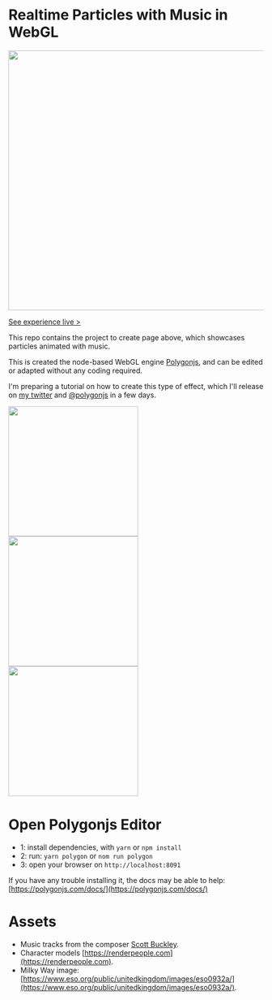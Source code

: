 
# Realtime Particles with Music in WebGL

<a href="https://polygonjs.com/particles-music" target="_blank"><img width="512" src="https://github.com/polygonjs/tutorial_audio_analysers/blob/main/public/images/particles_music.gif?raw=true" /></a>

[See experience live >](https://polygonjs.com/particles-music)

This repo contains the project to create page above, which showcases particles animated with music.

This is created the node-based WebGL engine [Polygonjs](https://polygonjs.com), and can be edited or adapted without any coding required.

I'm preparing a tutorial on how to create this type of effect, which I'll release on [my twitter](https://twitter.com/fradingue) and [@polygonjs](https://twitter.com/polygonjs) in a few days.

<img width="256" src="https://github.com/polygonjs/tutorial_audio_analysers/blob/main/public/images/tutorial_screenshot1.png?raw=true" />
<img width="256" src="https://github.com/polygonjs/tutorial_audio_analysers/blob/main/public/images/tutorial_screenshot2.png?raw=true" />
<img width="256" src="https://github.com/polygonjs/tutorial_audio_analysers/blob/main/public/images/tutorial_screenshot3.png?raw=true" />

# Open Polygonjs Editor

- 1: install dependencies, with `yarn` or `npm install`
- 2: run: `yarn polygon` or `nom run polygon`
- 3: open your browser on `http://localhost:8091`

If you have any trouble installing it, the docs may be able to help: [https://polygonjs.com/docs/](https://polygonjs.com/docs/)


# Assets

- Music tracks from the composer [Scott Buckley](https://www.scottbuckley.com.au/library/the-climb/).
- Character models [https://renderpeople.com](https://renderpeople.com).
- Milky Way image: [https://www.eso.org/public/unitedkingdom/images/eso0932a/](https://www.eso.org/public/unitedkingdom/images/eso0932a/).

